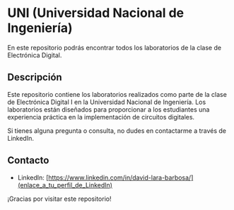 # UNI (Universidad Nacional de Ingeniería)

En este repositorio podrás encontrar todos los laboratorios de la clase de Electrónica Digital.

## Descripción

Este repositorio contiene los laboratorios realizados como parte de la clase de Electrónica Digital I en la Universidad Nacional de Ingeniería. Los laboratorios están diseñados para proporcionar a los estudiantes una experiencia práctica en la implementación de circuitos digitales.

Si tienes alguna pregunta o consulta, no dudes en contactarme a través de LinkedIn.

## Contacto

- LinkedIn: [https://www.linkedin.com/in/david-lara-barbosa/](enlace_a_tu_perfil_de_LinkedIn)

¡Gracias por visitar este repositorio!
